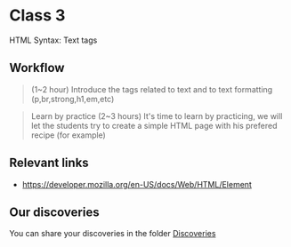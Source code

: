 # Class 3

HTML Syntax: Text tags

## Workflow

> <Text tags> (1~2 hour)
Introduce the tags related to text and to text formatting (p,br,strong,h1,em,etc)

> Learn by practice (2~3 hours)
It's time to learn by practicing, we will let the students try to create a simple HTML page with his prefered recipe (for example)

## Relevant links

- https://developer.mozilla.org/en-US/docs/Web/HTML/Element

## Our discoveries

You can share your discoveries in the folder [Discoveries](https://github.com/felipez3r0/openclasses/Examples/Classes/Class_3/Discoveries)
